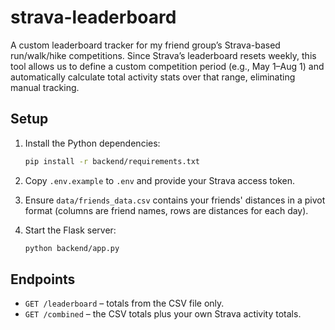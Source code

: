 # strava-leaderboard
A custom leaderboard tracker for my friend group’s Strava-based run/walk/hike competitions. Since Strava’s leaderboard resets weekly, this tool allows us to define a custom competition period (e.g., May 1–Aug 1) and automatically calculate total activity stats over that range, eliminating manual tracking.

## Setup

1. Install the Python dependencies:

   ```bash
   pip install -r backend/requirements.txt
   ```

2. Copy `.env.example` to `.env` and provide your Strava access token.

3. Ensure `data/friends_data.csv` contains your friends' distances in a pivot
   format (columns are friend names, rows are distances for each day).

4. Start the Flask server:

   ```bash
   python backend/app.py
   ```

## Endpoints

- `GET /leaderboard` – totals from the CSV file only.
- `GET /combined` – the CSV totals plus your own Strava activity totals.
